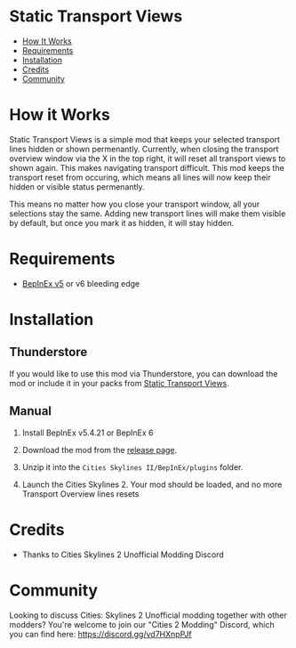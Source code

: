 # Static Transport Views

- [How It Works](#how-it-works)
- [Requirements](#requirements)
- [Installation](#installation)
- [Credits](#credits)
- [Community](#community)


# How it Works

Static Transport Views is a simple mod that keeps your selected transport lines hidden or shown permenantly. 
Currently, when closing the transport overview window via the X in the top right, it will reset all transport views to shown again. This makes navigating transport difficult. 
This mod keeps the transport reset from occuring, which means all lines will now keep their hidden or visible status permenantly.

This means no matter how you close your transport window, all your selections stay the same. 
Adding new transport lines will make them visible by default, but once you mark it as hidden, it will stay hidden.

# Requirements

- [BepInEx v5](https://thunderstore.io/c/cities-skylines-ii/p/BepInEx/BepInExPack/) or v6 bleeding edge


# Installation

## Thunderstore
If you would like to use this mod via Thunderstore, you can download the mod or include it in your packs from [Static Transport Views](https://thunderstore.io/c/cities-skylines-ii/p/WheezyDaStarfish/StaticTransportViews/).

##  Manual
1. Install BepInEx v5.4.21 or BepInEx 6

2. Download the mod from the [release page](https://github.com/wheezydastarfish/staticTransportViews/releases). 

3. Unzip it into the `Cities Skylines II/BepInEx/plugins` folder.

4. Launch the Cities Skylines 2. Your mod should be loaded, and no more Transport Overview lines resets



# Credits

- Thanks to Cities Skylines 2 Unofficial Modding Discord

# Community

Looking to discuss Cities: Skylines 2 Unofficial modding together with other modders? You're welcome to join our "Cities 2 Modding" Discord, which you can find here: https://discord.gg/vd7HXnpPJf
